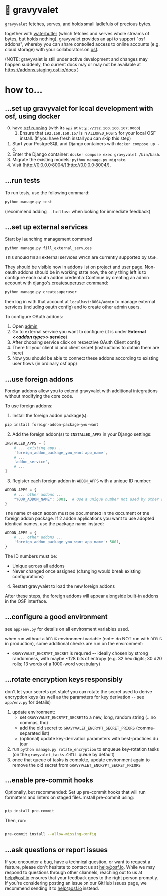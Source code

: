 # 🥣 gravyvalet

`gravyvalet` fetches, serves, and holds small ladlefuls of precious bytes.

together with [waterbutler](https://waterbutler.readthedocs.io)
(which fetches and serves whole streams of bytes, but holds nothing),
gravyvalet provides an api to support "osf addons",
whereby you can share controlled access to online accounts
(e.g. cloud storage) with your collaborators on [osf](https://osf.io).

(NOTE: gravyvalet is still under active development and changes may happen suddenly,
tho current docs may or may not be available at https://addons.staging.osf.io/docs )

# how to...

## ...set up gravyvalet for local development with osf, using docker

0. have [osf running](https://github.com/CenterForOpenScience/osf.io/blob/develop/README-docker-compose.md) (with its `api` at `http://192.168.168.167:8000`)
   1. Ensure that `192.168.168.167` is in `ALLOWED_HOSTS` for your local OSF install. (If you have fresh install you can skip this step)
1. Start your PostgreSQL and Django containers with `docker compose up -d`.
2. Enter the Django container: `docker compose exec gravyvalet /bin/bash`.
3. Migrate the existing models: `python manage.py migrate`.
4. Visit [http://0.0.0.0:8004/](http://0.0.0.0:8004/).

## ...run tests

To run tests, use the following command:

```bash
python manage.py test
```
(recommend adding `--failfast` when looking for immediate feedback)

## ...set up external services
Start by launching management command
```bash
python manage.py fill_external_services
```
This should fill all external services which are currently supported by OSF.

They should be visible now in addons list on project and user page. Non-oauth addons should be in working state now, the only thing left is to configure each oauth addon credential
Continue by creating an admin account with
[django's createsuperuser command](https://docs.djangoproject.com/en/4.2/ref/django-admin/#django-admin-createsuperuser):

```bash
python manage.py createsuperuser
```

then log in with that account at `localhost:8004/admin` to manage
external services (including oauth config) and to create other admin users. 

To configure OAuth addons:
1. Open [admin](http://localhost:8004/admin/addon_service/) 
2. Go to external service you want to configure (it is under **External *\<\<addon type\>\>* service**)
3. After choosing service click on respective OAuth Client config
4. There fill your client id and client secret (instructions to obtain them are [here](./services_setup_doc/README.md))
5. Now you should be able to connect these addons according to existing user flows (in ordinary osf app)

## ...use foreign addons

Foreign addons allow you to extend gravyvalet with additional integrations
without modifying the core code.

To use foreign addons:

1. Install the foreign addon package(s):
```bash
pip install foreign-addon-package-you-want
```

2. Add the foreign addon(s) to `INSTALLED_APPS` in your Django settings:
```python
INSTALLED_APPS = [
    # ... existing apps ...
    'foreign_addon_package_you_want.app_name',
    # ...
    'addon_service',
    # ...
]
```

3. Register each foreign addon in `ADDON_APPS` with a unique ID number:
```python
ADDON_APPS = {
    # ... other addons ...
    "YOUR_ADDON_NAME": 5001,  # Use a unique number not used by other addons
}
```

The name of each addon must be documented in the document of the foreign addon
package. If 2 addon applications you want to use adopted identical names, use
the package name instaed:

```python
ADDON_APPS = {
    # ... other addons ...
    'foreign_addon_package_you_want.app_name': 5001,
}
```

The ID numbers must be:
- Unique across all addons
- Never changed once assigned (changing would break existing configurations)

4. Restart gravyvalet to load the new foreign addons

After these steps, the foreign addons will appear alongside built-in addons in
the OSF interface.

## ...configure a good environment
see `app/env.py` for details on all environment variables used.

when run without a `DEBUG` environment variable (note: do NOT run with `DEBUG` in production),
some additional checks are run on the environment:

- `GRAVYVALET_ENCRYPT_SECRET` is required -- ideally chosen by strong randomness,
  with maybe ~128 bits of entropy (e.g. 32 hex digits; 30 d20 rolls; 13 words of a 1000-word vocabulary)

## ...rotate encryption keys responsibly
don't let your secrets get stale! you can rotate the secret used to derive encryption keys
(as well as the parameters for key derivation -- see `app/env.py` for details)

1. update environment:
   - set `GRAVYVALET_ENCRYPT_SECRET` to a new, long, random string (...no commas, tho)
   - add the old secret to `GRAVYVALET_ENCRYPT_SECRET_PRIORS` (comma-separated list)
   - (optional) update key-derivation parameters with best-practices du jour
2. run `python manage.py rotate_encryption` to enqueue key-rotation tasks
   (on the `gravyvalet_tasks.CHILL` queue by default)
3. once that queue of tasks is complete, update environment again to remove the old secret from
   `GRAVYVALET_ENCRYPT_SECRET_PRIORS`

## ...enable pre-commit hooks
Optionally, but recommended: Set up pre-commit hooks that will run formatters and linters on staged files. Install pre-commit using:

```bash

pip install pre-commit
```

Then, run:

```bash

pre-commit install --allow-missing-config
```

## ...ask questions or report issues

If you encounter a bug, have a technical question, or want to request a feature, please don't hesitate to contact us 
at help@osf.io. While we may respond to questions through other channels, reaching out to us at help@osf.io ensures 
that your feedback goes to the right person promptly. If you're considering posting an issue on our GitHub issues page,
 we recommend sending it to help@osf.io instead.
